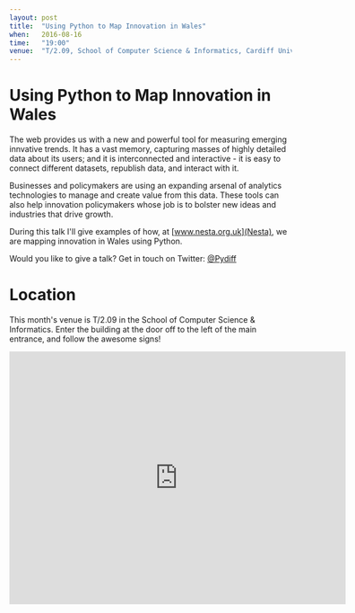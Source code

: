 ```yaml
---
layout: post
title:  "Using Python to Map Innovation in Wales"
when:   2016-08-16
time:   "19:00"
venue:  "T/2.09, School of Computer Science & Informatics, Cardiff University"
---
```


# Using Python to Map Innovation in Wales

The web provides us with a new and powerful tool for measuring emerging innvative trends. It has a vast memory, capturing masses of highly detailed data about its users; and it is interconnected and interactive - it is easy to connect different datasets, republish data, and interact with it.

Businesses and policymakers are using an expanding arsenal of analytics technologies to manage and create value from this data. These tools can also help innovation policymakers whose job is to bolster new ideas and industries that drive growth.

During this talk I'll give examples of how, at [www.nesta.org.uk](Nesta), we are mapping innovation in Wales using Python.

Would you like to give a talk? Get in touch on Twitter: [@Pydiff](https://twitter.com/PyDiff)

# Location

This month's venue is T/2.09 in the School of Computer Science & Informatics. Enter the building at the door off to the left of the main entrance, and follow the awesome signs!

<iframe src="https://www.google.com/maps/embed?pb=!1m18!1m12!1m3!1d2484.5563658121855!2d-3.1726044842308547!3d51.4846569796314!2m3!1f0!2f0!3f0!3m2!1i1024!2i768!4f13.1!3m3!1m2!1s0x486e1cb8742c46f5%3A0xc620b871e5d19cac!2sTrevithick+Bldg%2C+Cardiff+CF24!5e0!3m2!1sen!2suk!4v1456917752266" width="600" height="450" frameborder="0" style="border:0" allowfullscreen>&nbsp;</iframe>
